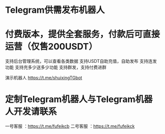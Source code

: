 # Telegram供需发布机器人
# 付费版本，提供全套服务，付款后可直接运营（仅售200USDT）
支持后台管理系统，可以查看各类数据
支持USDT自助充值，自助发布
支持连发功能
支持充多少送多少功能
支持群发，支持付费进群


演示机器人 https://t.me/shuixingTGbot


# 定制Telegram机器人与Telegram机器人开发请联系
一号客服 ：https://t.me/fufeikcb
二号客服 ：https://t.me/fufeikck
